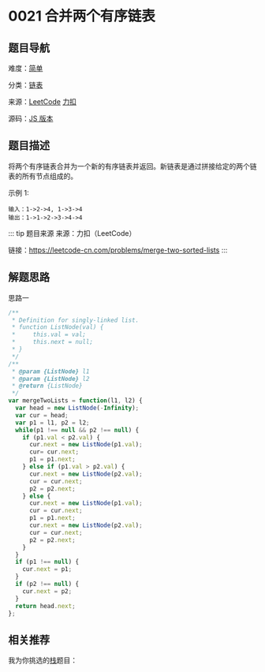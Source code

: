 # 0021 合并两个有序链表


## 题目导航

难度：[简单](/solution/easy/)

分类：[链表](/art/linked-list.html)

来源：[LeetCode](https://leetcode.com/problems/merge-two-sorted-lists/)  [力扣](https://leetcode-cn.com/problems/merge-two-sorted-lists/)

源码：[JS 版本](https://github.com/swpuLeo/leetcode/blob/master/src/easy/0021-merge-two-sorted-lists.js)






## 题目描述

将两个有序链表合并为一个新的有序链表并返回。新链表是通过拼接给定的两个链表的所有节点组成的。


示例 1:

```
输入：1->2->4, 1->3->4
输出：1->1->2->3->4->4
```


::: tip 题目来源
来源：力扣（LeetCode）

链接：https://leetcode-cn.com/problems/merge-two-sorted-lists
:::



## 解题思路


思路一

```js
/**
 * Definition for singly-linked list.
 * function ListNode(val) {
 *     this.val = val;
 *     this.next = null;
 * }
 */
/**
 * @param {ListNode} l1
 * @param {ListNode} l2
 * @return {ListNode}
 */
var mergeTwoLists = function(l1, l2) {
  var head = new ListNode(-Infinity);
  var cur = head;
  var p1 = l1, p2 = l2;
  while(p1 !== null && p2 !== null) {
    if (p1.val < p2.val) {
      cur.next = new ListNode(p1.val);
      cur= cur.next;
      p1 = p1.next;
    } else if (p1.val > p2.val) {
      cur.next = new ListNode(p2.val);
      cur = cur.next;
      p2 = p2.next;
    } else {
      cur.next = new ListNode(p1.val);
      cur = cur.next;
      p1 = p1.next;
      cur.next = new ListNode(p2.val);
      cur = cur.next;
      p2 = p2.next;
    }
  }
  if (p1 !== null) {
    cur.next = p1;
  }
  if (p2 !== null) {
    cur.next = p2;
  }
  return head.next;
};
```





## 相关推荐

我为你挑选的[栈](/art/stack.html)题目：
